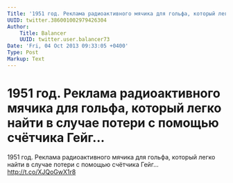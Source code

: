 ```yaml
---
Title: '1951 год. Реклама радиоактивного мячика для гольфа, который легко найти в случае потери с помощью счётчика Гейг...'
UUID: twitter.386001002979426304
Author:
    Title: Balancer
    UUID: twitter.user.balancer73
Date: 'Fri, 04 Oct 2013 09:33:05 +0400'
Type: Post
Markup: Text
---
```


# 1951 год. Реклама радиоактивного мячика для гольфа, который легко найти в случае потери с помощью счётчика Гейг...

1951 год. Реклама радиоактивного мячика для гольфа, который
легко найти в случае потери с помощью счётчика Гейг...
http://t.co/XJQoGwX1r8